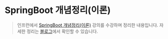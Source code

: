 # SpringBoot 개념정리(이론)


>인프런에서 [SpringBoot 개념정리(이론)](https://www.inflearn.com/course/%EC%8A%A4%ED%94%84%EB%A7%81%EB%B6%80%ED%8A%B8-%EA%B0%9C%EB%85%90%EC%A0%95%EB%A6%AC) 강의를 수강하며 정리한 내용입니다. 
자세한 정리는 [블로그](https://doongi9.tistory.com/category/Backend/%EC%8A%A4%ED%94%84%EB%A7%81%EB%B6%80%ED%8A%B8%20%EA%B0%9C%EB%85%90%EC%A0%95%EB%A6%AC%28%EC%9D%B4%EB%A1%A0%29)에서 확인할 수 있습니다.
